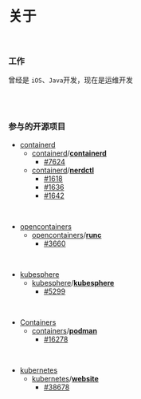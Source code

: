# 

# 关于

<br>

### 工作

曾经是 `iOS`、`Java`开发，现在是运维开发

<br>

<br>

### 参与的开源项目



- [containerd](https://github.com/containerd)
  - [containerd](https://github.com/containerd)/**[containerd](https://github.com/containerd/containerd)**
    - [#7624](https://github.com/containerd/containerd/pull/7624)
  - [containerd](https://github.com/containerd)/**[nerdctl](https://github.com/containerd/nerdctl)**
    - [#1618](https://github.com/containerd/nerdctl/pull/1618)
    - [#1636](https://github.com/containerd/nerdctl/pull/1636)
    - [#1642](https://github.com/containerd/nerdctl/pull/1642)


<br>

- [opencontainers](https://github.com/opencontainers)
  - [opencontainers](https://github.com/opencontainers)/**[runc](https://github.com/opencontainers/runc)**
    - [#3660](https://github.com/opencontainers/runc/pull/3660)

<br>

- [kubesphere](https://github.com/kubesphere)
  - [kubesphere](https://github.com/kubesphere)/**[kubesphere](https://github.com/kubesphere/kubesphere)**
    - [#5299](https://github.com/kubesphere/kubesphere/pull/5299)


<br>

- [Containers](https://github.com/containers)
  - [containers](https://github.com/containers)/**[podman](https://github.com/containers/podman)**
    - [#16278](https://github.com/containers/podman/pull/16278)

<br>

- [kubernetes](https://github.com/kubernetes)
  - [kubernetes](https://github.com/kubernetes)/**[website](https://github.com/kubernetes/website)**
    - [#38678](https://github.com/kubernetes/website/pull/38678)







